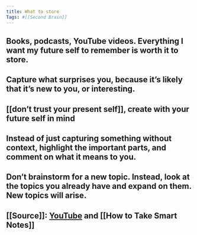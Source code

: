 ```yaml
---
title: What to store
Tags: #[[Second Brain]]
---
```


## Books, podcasts, YouTube videos. Everything I want my future self to remember is worth it to store.
## Capture what surprises you, because it’s likely that it’s new to you, or interesting.
## [[don’t trust your present self]], create with your future self in mind
## Instead of just capturing something without context, highlight the important parts, and comment on what it means to you.
## Don’t brainstorm for a new topic. Instead, look at the topics you already have and expand on them. New topics will arise.
## [[Source]]: [YouTube](https://youtu.be/4bxpsvcW2mc) and [[How to Take Smart Notes]]